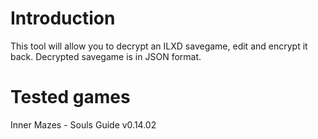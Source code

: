 # Introduction
This tool will allow you to decrypt an ILXD savegame, edit and encrypt it back.
Decrypted savegame is in JSON format.

# Tested games
Inner Mazes - Souls Guide v0.14.02
